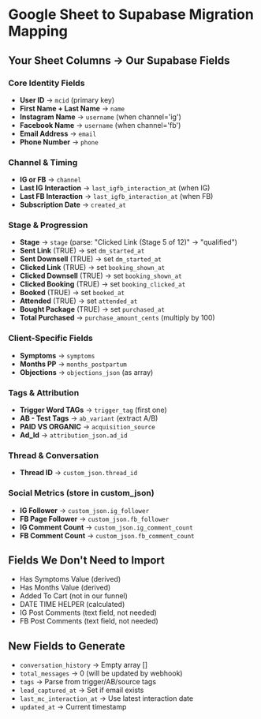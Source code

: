 # Google Sheet to Supabase Migration Mapping

## Your Sheet Columns → Our Supabase Fields

### Core Identity Fields
- **User ID** → `mcid` (primary key)
- **First Name + Last Name** → `name`
- **Instagram Name** → `username` (when channel='ig')
- **Facebook Name** → `username` (when channel='fb')
- **Email Address** → `email`
- **Phone Number** → `phone`

### Channel & Timing
- **IG or FB** → `channel`
- **Last IG Interaction** → `last_igfb_interaction_at` (when IG)
- **Last FB Interaction** → `last_igfb_interaction_at` (when FB)
- **Subscription Date** → `created_at`

### Stage & Progression
- **Stage** → `stage` (parse: "Clicked Link (Stage 5 of 12)" → "qualified")
- **Sent Link** (TRUE) → set `dm_started_at`
- **Sent Downsell** (TRUE) → set `dm_started_at`
- **Clicked Link** (TRUE) → set `booking_shown_at`
- **Clicked Downsell** (TRUE) → set `booking_shown_at`
- **Clicked Booking** (TRUE) → set `booking_clicked_at`
- **Booked** (TRUE) → set `booked_at`
- **Attended** (TRUE) → set `attended_at`
- **Bought Package** (TRUE) → set `purchased_at`
- **Total Purchased** → `purchase_amount_cents` (multiply by 100)

### Client-Specific Fields
- **Symptoms** → `symptoms`
- **Months PP** → `months_postpartum`
- **Objections** → `objections_json` (as array)

### Tags & Attribution
- **Trigger Word TAGs** → `trigger_tag` (first one)
- **AB - Test Tags** → `ab_variant` (extract A/B)
- **PAID VS ORGANIC** → `acquisition_source`
- **Ad_Id** → `attribution_json.ad_id`

### Thread & Conversation
- **Thread ID** → `custom_json.thread_id`

### Social Metrics (store in custom_json)
- **IG Follower** → `custom_json.ig_follower`
- **FB Page Follower** → `custom_json.fb_follower`
- **IG Comment Count** → `custom_json.ig_comment_count`
- **FB Comment Count** → `custom_json.fb_comment_count`

## Fields We Don't Need to Import
- Has Symptoms Value (derived)
- Has Months Value (derived)
- Added To Cart (not in our funnel)
- DATE TIME HELPER (calculated)
- IG Post Comments (text field, not needed)
- FB Post Comments (text field, not needed)

## New Fields to Generate
- `conversation_history` → Empty array []
- `total_messages` → 0 (will be updated by webhook)
- `tags` → Parse from trigger/AB/source tags
- `lead_captured_at` → Set if email exists
- `last_mc_interaction_at` → Use latest interaction date
- `updated_at` → Current timestamp